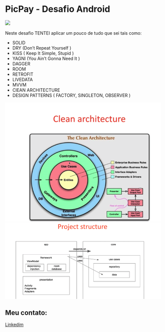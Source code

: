# PicPay - Desafio Android

<img src="https://github.com/mobilepicpay/desafio-android/blob/master/desafio-picpay.gif" width="300"/>

Neste desafio TENTEI aplicar um pouco de tudo que sei tais como:
* SOLID
* DRY (Don’t Repeat Yourself )
* KISS ( Keep It Simple, Stupid )
* YAGNI (You Ain’t Gonna Need It )
* DAGGER
* ROOM
* RETROFIT
* LIVEDATA
* MVVM
* ClEAN ARCHITECTURE
* DESIGN PATTERNS ( FACTORY, SINGLETON, OBSERVER )


<img src="https://github.com/paulosoujava/desafioPicPay/blob/main/clean.png" width="600"/>
<img src="https://github.com/paulosoujava/desafioPicPay/blob/main/architecture.png" width="600"/>

## Meu contato:

[Linkedim](https://www.linkedin.com/in/androidjava/)
